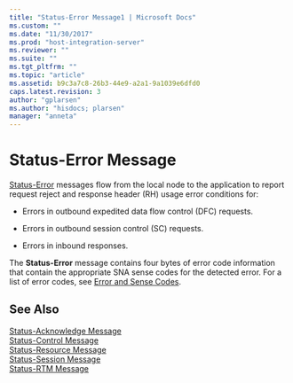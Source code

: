 ```yaml
---
title: "Status-Error Message1 | Microsoft Docs"
ms.custom: ""
ms.date: "11/30/2017"
ms.prod: "host-integration-server"
ms.reviewer: ""
ms.suite: ""
ms.tgt_pltfrm: ""
ms.topic: "article"
ms.assetid: b9c3a7c8-26b3-44e9-a2a1-9a1039e6dfd0
caps.latest.revision: 3
author: "gplarsen"
ms.author: "hisdocs; plarsen"
manager: "anneta"
---
```

# Status-Error Message
[Status-Error](./status-error1.md) messages flow from the local node to the application to report request reject and response header (RH) usage error conditions for:  
  
-   Errors in outbound expedited data flow control (DFC) requests.  
  
-   Errors in outbound session control (SC) requests.  
  
-   Errors in inbound responses.  
  
 The **Status-Error** message contains four bytes of error code information that contain the appropriate SNA sense codes for the detected error. For a list of error codes, see [Error and Sense Codes](../core/error-and-sense-codes2.md).  
  
## See Also  
 [Status-Acknowledge Message](../core/status-acknowledge-message1.md)   
 [Status-Control Message](../core/status-control-message1.md)   
 [Status-Resource Message](../core/status-resource-message1.md)   
 [Status-Session Message](../core/status-session-message1.md)   
 [Status-RTM Message](../core/status-rtm-message1.md)